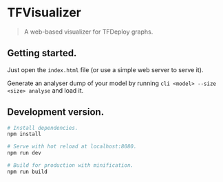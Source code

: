 # TFVisualizer

> A web-based visualizer for TFDeploy graphs.


## Getting started.

Just open the `index.html` file (or use a simple web server to serve it).

Generate an analyser dump of your model by running `cli <model> --size <size> analyse` and load it.


## Development version.

``` bash
# Install dependencies.
npm install

# Serve with hot reload at localhost:8080.
npm run dev

# Build for production with minification.
npm run build
```